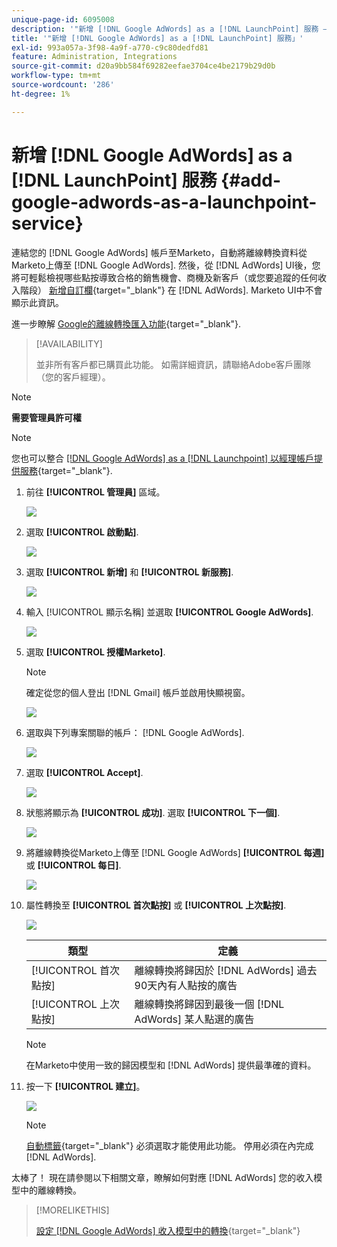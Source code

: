 ```yaml
---
unique-page-id: 6095008
description: '"新增 [!DNL Google AdWords] as a [!DNL LaunchPoint] 服務 — Marketo檔案 — 產品檔案」'
title: '"新增 [!DNL Google AdWords] as a [!DNL LaunchPoint] 服務」'
exl-id: 993a057a-3f98-4a9f-a770-c9c80dedfd81
feature: Administration, Integrations
source-git-commit: d20a9bb584f69282eefae3704ce4be2179b29d0b
workflow-type: tm+mt
source-wordcount: '286'
ht-degree: 1%

---
```


# 新增 [!DNL Google AdWords] as a [!DNL LaunchPoint] 服務 {#add-google-adwords-as-a-launchpoint-service}

連結您的 [!DNL Google AdWords] 帳戶至Marketo，自動將離線轉換資料從Marketo上傳至 [!DNL Google AdWords]. 然後，從 [!DNL AdWords] UI後，您將可輕鬆檢視哪些點按導致合格的銷售機會、商機及新客戶（或您要追蹤的任何收入階段） [新增自訂欄](https://support.google.com/adwords/answer/3073556){target="_blank"} 在 [!DNL AdWords]. Marketo UI中不會顯示此資訊。

進一步瞭解 [Google的離線轉換匯入功能](https://support.google.com/adwords/answer/2998031?hl=en){target="_blank"}.

>[!AVAILABILITY]
>
>並非所有客戶都已購買此功能。 如需詳細資訊，請聯絡Adobe客戶團隊（您的客戶經理）。

>[!NOTE]
>
>**需要管理員許可權**

>[!NOTE]
>
>您也可以整合 [[!DNL Google AdWords] as a [!DNL Launchpoint] 以經理帳戶提供服務](/help/marketo/product-docs/administration/additional-integrations/add-google-adwords-as-a-launchpoint-service-with-a-manager-account.md){target="_blank"}.

1. 前往 **[!UICONTROL 管理員]** 區域。

   ![](assets/add-google-adwords-as-a-launchpoint-service-1.png)

1. 選取 **[!UICONTROL 啟動點]**.

   ![](assets/add-google-adwords-as-a-launchpoint-service-2.png)

1. 選取 **[!UICONTROL 新增]** 和 **[!UICONTROL 新服務]**.

   ![](assets/add-google-adwords-as-a-launchpoint-service-3.png)

1. 輸入 [!UICONTROL 顯示名稱] 並選取 **[!UICONTROL Google AdWords]**.

   ![](assets/add-google-adwords-as-a-launchpoint-service-4.png)

1. 選取 **[!UICONTROL 授權Marketo]**.

   >[!NOTE]
   >
   >確定從您的個人登出 [!DNL Gmail] 帳戶並啟用快顯視窗。

   ![](assets/add-google-adwords-as-a-launchpoint-service-5.png)

1. 選取與下列專案關聯的帳戶： [!DNL Google AdWords].

   ![](assets/add-google-adwords-as-a-launchpoint-service-6.png)

1. 選取 **[!UICONTROL Accept]**.

   ![](assets/add-google-adwords-as-a-launchpoint-service-7.png)

1. 狀態將顯示為 **[!UICONTROL 成功]**. 選取 **[!UICONTROL 下一個]**.

   ![](assets/add-google-adwords-as-a-launchpoint-service-8.png)

1. 將離線轉換從Marketo上傳至 [!DNL Google AdWords] **[!UICONTROL 每週]** 或 **[!UICONTROL 每日]**.

   ![](assets/add-google-adwords-as-a-launchpoint-service-9.png)

1. 屬性轉換至 **[!UICONTROL 首次點按]** 或 **[!UICONTROL 上次點按]**.

   ![](assets/add-google-adwords-as-a-launchpoint-service-10.png)

   | 類型 | 定義 |
   |---|---|
   | [!UICONTROL 首次點按] | 離線轉換將歸因於 [!DNL AdWords] 過去90天內有人點按的廣告 |
   | [!UICONTROL 上次點按] | 離線轉換將歸因到最後一個 [!DNL AdWords] 某人點選的廣告 |

   >[!NOTE]
   >
   >在Marketo中使用一致的歸因模型和 [!DNL AdWords] 提供最準確的資料。

1. 按一下 **[!UICONTROL 建立]**。

   ![](assets/add-google-adwords-as-a-launchpoint-service-11.png)

   >[!NOTE]
   >
   >[自動標籤](https://support.google.com/adwords/answer/1752125?hl=en){target="_blank"} 必須選取才能使用此功能。 停用必須在內完成 [!DNL AdWords].

太棒了！ 現在請參閱以下相關文章，瞭解如何對應 [!DNL AdWords] 您的收入模型中的離線轉換。

>[!MORELIKETHIS]
>
>[設定 [!DNL Google AdWords] 收入模型中的轉換](/help/marketo/product-docs/reporting/revenue-cycle-analytics/revenue-cycle-models/set-google-adwords-conversions-in-the-revenue-model.md){target="_blank"}
